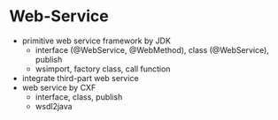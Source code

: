 # Web-Service
- primitive web service framework by JDK
  - interface (@WebService, @WebMethod), class (@WebService), publish
  - wsimport, factory class, call function
- integrate third-part web service
- web service by CXF
  - interface, class, publish
  - wsdl2java
